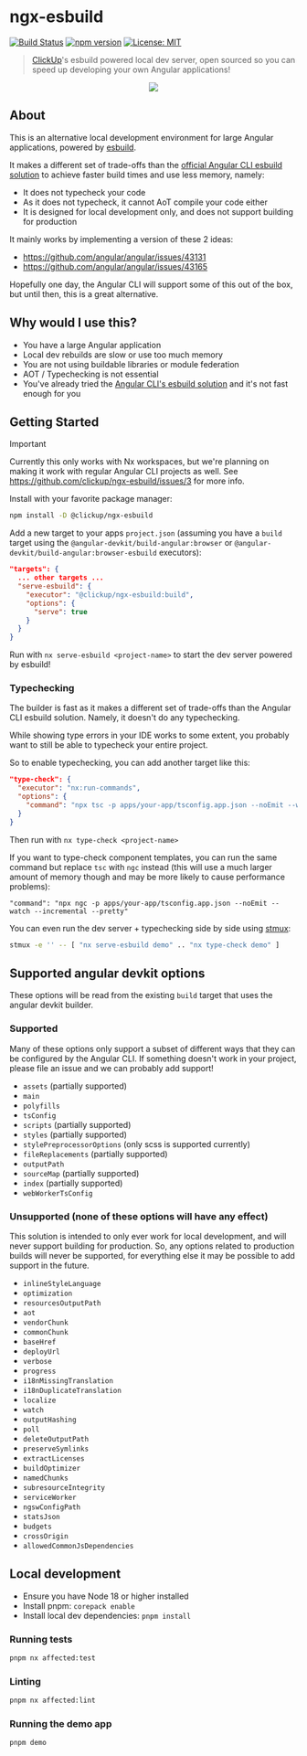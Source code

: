 # ngx-esbuild

[![Build Status](https://github.com/clickup/ngx-esbuild/actions/workflows/ci.yml/badge.svg)](https://github.com/clickup/ngx-esbuild/actions/workflows/ci.yml)
[![npm version](https://badge.fury.io/js/@clickup%2Fngx-esbuild.svg)](http://badge.fury.io/js/@clickup%2Fngx-esbuild)
[![License: MIT](https://img.shields.io/badge/License-MIT-yellow.svg)](https://opensource.org/licenses/MIT)

> [ClickUp](https://clickup.com/)'s esbuild powered local dev server, open sourced so you can speed up developing your own Angular applications!

<div align="center">

<a href="https://clickup.com/careers/senior-frontend-engineer" target="_blank"><img src="https://i.imgur.com/0RWYhEB.jpg"></a>

</div>

## About

This is an alternative local development environment for large Angular applications, powered by [esbuild](https://esbuild.github.io/).

It makes a different set of trade-offs than the [official Angular CLI esbuild solution](https://angular.io/guide/esbuild) to achieve faster build times and use less memory, namely:

- It does not typecheck your code
- As it does not typecheck, it cannot AoT compile your code either
- It is designed for local development only, and does not support building for production

It mainly works by implementing a version of these 2 ideas:

- https://github.com/angular/angular/issues/43131
- https://github.com/angular/angular/issues/43165

Hopefully one day, the Angular CLI will support some of this out of the box, but until then, this is a great alternative.

## Why would I use this?

- You have a large Angular application
- Local dev rebuilds are slow or use too much memory
- You are not using buildable libraries or module federation
- AOT / Typechecking is not essential
- You've already tried the [Angular CLI's esbuild solution](https://angular.io/guide/esbuild) and it's not fast enough for you

## Getting Started

> [!IMPORTANT]  
> Currently this only works with Nx workspaces, but we're planning on making it work with regular Angular CLI projects as well. See https://github.com/clickup/ngx-esbuild/issues/3 for more info.

Install with your favorite package manager:

```bash
npm install -D @clickup/ngx-esbuild
```

Add a new target to your apps `project.json` (assuming you have a `build` target using the `@angular-devkit/build-angular:browser` or `@angular-devkit/build-angular:browser-esbuild` executors):

```json
"targets": {
  ... other targets ...
  "serve-esbuild": {
    "executor": "@clickup/ngx-esbuild:build",
    "options": {
      "serve": true
    }
  }
}
```

Run with `nx serve-esbuild <project-name>` to start the dev server powered by esbuild!

### Typechecking

The builder is fast as it makes a different set of trade-offs than the Angular CLI esbuild solution. Namely, it doesn't do any typechecking.

While showing type errors in your IDE works to some extent, you probably want to still be able to typecheck your entire project.

So to enable typechecking, you can add another target like this:

```json
"type-check": {
  "executor": "nx:run-commands",
  "options": {
    "command": "npx tsc -p apps/your-app/tsconfig.app.json --noEmit --watch --incremental --pretty"
  }
}
```

Then run with `nx type-check <project-name>`

If you want to type-check component templates, you can run the same command but replace `tsc` with `ngc` instead (this will use a much larger amount of memory though and may be more likely to cause performance problems):

```
"command": "npx ngc -p apps/your-app/tsconfig.app.json --noEmit --watch --incremental --pretty"
```

You can even run the dev server + typechecking side by side using [stmux](https://www.npmjs.com/package/stmux):

```bash
stmux -e '' -- [ "nx serve-esbuild demo" .. "nx type-check demo" ]
```

## Supported angular devkit options

These options will be read from the existing `build` target that uses the angular devkit builder.

### Supported

Many of these options only support a subset of different ways that they can be configured by the Angular CLI. If something doesn't work in your project, please file an issue and we can probably add support!

- `assets` (partially supported)
- `main`
- `polyfills`
- `tsConfig`
- `scripts` (partially supported)
- `styles` (partially supported)
- `stylePreprocessorOptions` (only scss is supported currently)
- `fileReplacements` (partially supported)
- `outputPath`
- `sourceMap` (partially supported)
- `index` (partially supported)
- `webWorkerTsConfig`

### Unsupported (none of these options will have any effect)

This solution is intended to only ever work for local development, and will never support building for production. So, any options related to production builds will never be supported, for everything else it may be possible to add support in the future.

- `inlineStyleLanguage`
- `optimization`
- `resourcesOutputPath`
- `aot`
- `vendorChunk`
- `commonChunk`
- `baseHref`
- `deployUrl`
- `verbose`
- `progress`
- `i18nMissingTranslation`
- `i18nDuplicateTranslation`
- `localize`
- `watch`
- `outputHashing`
- `poll`
- `deleteOutputPath`
- `preserveSymlinks`
- `extractLicenses`
- `buildOptimizer`
- `namedChunks`
- `subresourceIntegrity`
- `serviceWorker`
- `ngswConfigPath`
- `statsJson`
- `budgets`
- `crossOrigin`
- `allowedCommonJsDependencies`

## Local development

- Ensure you have Node 18 or higher installed
- Install pnpm: `corepack enable`
- Install local dev dependencies: `pnpm install`

### Running tests

```bash
pnpm nx affected:test
```

### Linting

```bash
pnpm nx affected:lint
```

### Running the demo app

```bash
pnpm demo
```
